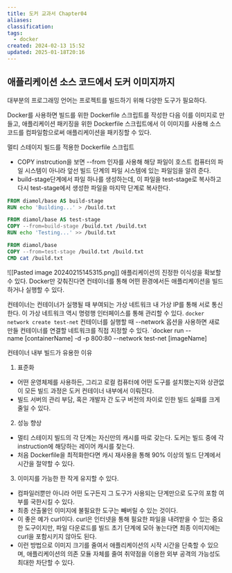 ```yaml
---
title: 도커 교과서 Chapter04
aliases: 
classification: 
tags:
  - docker
created: 2024-02-13 15:52
updated: 2025-01-18T20:16
---
```


## 애플리케이션 소스 코드에서 도커 이미지까지

대부분의 프로그래밍 언어는 프로젝트를 빌드하기 위해 다양한 도구가 필요하다.

Docker를 사용하면 빌드를 위한 Dockerfile 스크립트를 작성한 다음 이를 이미지로 만들고, 애플리케이션 패키징을 위한 Dockerfile 스크립트에서 이 이미지를 사용해 소스 코드를 컴파일함으로써 애플리케이션을 패키징할 수 있다.

멀티 스테이지 빌드를 적용한 Dockerfile 스크립트
- COPY instrcution을 보면 --from 인자를 사용해 해당 파일이 호스트 컴퓨터의 파일 시스템이 아니라 앞선 빌드 단계의 파일 시스템에 있는 파일임을 알려 준다.
- build-stage단계에서 파일 하나를 생성하는데, 이 파일을 test-stage로 복사하고 다시 test-stage에서 생성한 파일을 마지막 단계로 복사한다.

```dockerfile
FROM diamol/base AS build-stage
RUN echo 'Building...' > /build.txt

FROM diamol/base AS test-stage
COPY --from=build-stage /build.txt /build.txt
RUN echo 'Testing...' >> /build.txt

FROM diamol/base
COPY --from=test-stage /build.txt /build.txt
CMD cat /build.txt
```

![[Pasted image 20240215145315.png]]
애플리케이션의 진정한 이식성을 확보할 수 있다. Docker만 갖춰진다면 컨테이너를 통해 어떤 환경에서든 애플리케이션을 빌드하거나 실행할 수 있다.

컨테이너는 컨테이너가 실행될 때 부여되는 가상 네트워크 내 가상 IP를 통해 서로 통신한다. 이 가상 네트워크 역시 명령행 인터페이스를 통해 관리할 수 있다.
`docker network create test-net`
컨테이너를 실행할 때 --network 옵션을 사용하면 새로 만들 컨테이너를 연결할 네트워크를 직접 지정할 수 있다.
`docker run --name [containerName] -d -p 800:80 --network test-net [imageName]

컨테이너 내부 빌드가 유용한 이유
1. 표준화
- 어떤 운영체제를 사용하든, 그리고 로컬 컴퓨터에 어떤 도구를 설치했는지와 상관없이 모든 빌드 과정은 도커 컨테이너 내부에서 이뤄진다.
- 빌드 서버의 관리 부담, 혹은 개발자 간 도구 버전의 차이로 인한 빌드 실패를 크게 줄일 수 있다.
2. 성능 향상
- 멀티 스테이지 빌드의 각 단계는 자신만의 캐시를 따로 갖는다. 도커는 빌드 중에 각 instruction에 해당하는 레이어 캐시를 찾는다.
- 처음 Dockerfile을 최적화한다면 캐시 재사용을 통해 90% 이상의 빌드 단계에서 시간을 절약할 수 있다.
3. 이미지를 가능한 한 작게 유지할 수 있다.
- 컴파일러뿐만 아니라 어떤 도구든지 그 도구가 사용되는 단계만으로 도구의 포함 여부를 국한시킬 수 있다.
- 최종 산출물인 이미지에 불필요한 도구는 빼버릴 수 있는 것이다.
- 이 좋은 예가 curl이다. curl은 인터넷을 통해 필요한 파일을 내려받을 수 있는 중요한 도구이지만, 파일 다운로드를 빌드 초기 단계에 모아 놓는다면 최종 이미지에는 curl을 포함시키지 않아도 된다.
- 이런 방법으로 이미지 크기를 줄여서 애플리케이션의 시작 시간을 단축할 수 있으며, 애플리케이션의 의존 모듈 자체를 줄여 취약점을 이용한 외부 공격의 가능성도 최대한 차단할 수 있다.

